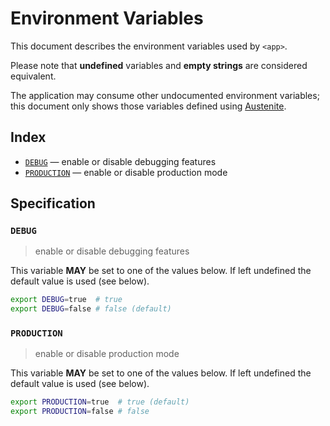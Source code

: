 # Environment Variables

This document describes the environment variables used by `<app>`.

Please note that **undefined** variables and **empty strings** are considered
equivalent.

The application may consume other undocumented environment variables; this
document only shows those variables defined using [Austenite].

[austenite]: https://github.com/env-iron/austenite

## Index

-   [`DEBUG`](#DEBUG) — enable or disable debugging features
-   [`PRODUCTION`](#PRODUCTION) — enable or disable production mode

## Specification

### `DEBUG`

> enable or disable debugging features

This variable **MAY** be set to one of the values below.
If left undefined the default value is used (see below).

```sh
export DEBUG=true  # true
export DEBUG=false # false (default)
```

### `PRODUCTION`

> enable or disable production mode

This variable **MAY** be set to one of the values below.
If left undefined the default value is used (see below).

```sh
export PRODUCTION=true  # true (default)
export PRODUCTION=false # false
```
